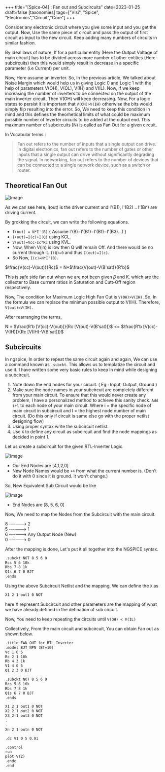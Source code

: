 +++
title="[Spice-04] : Fan out and Subcircuits"
date=2023-01-25
draft=false
[taxonomies]
tags=["Vlsi", "Spice", "Electronics","Circuit","Core"]
+++

Consider any electronic circuit where you give some input and you get the output. Now, Use the same piece of circuit and pass the output of first circuit as input to the new circuit. Keep adding many numbers of circuits in similar fashion.

By ideal laws of nature, If for a particular entity (Here the Output Voltage of main circuit) has to be divided across more number of other entities (Here subcircuits) then this would simply result in decrease in a specific parameter (i.e Current) per unit. 

Now, Here assume an inverter. So, In the previous article, We talked about Noise Margin which would help us in giving Logic 0 and Logic 1 with the help of parameters V(OH), V(OL), V(IH) and V(IL). Now, If we  keep increasing the number of inverters to be connected on the output of the main inverter circuit, Then V(OH) will keep decreasing. Now, For a logic states to persist it is important that `V(OH)>V(IH)` otherwise the bits would simply flip resulting into the error. So, We need to keep this condition in mind and this defines the theorhetical limits of what could be maximum possible number of Inverter circuits to be added at the output end. This maximum number of subcircuits (N) is called as Fan Out for a given circuit. 

In Vocabular terms : 
> Fan out refers to the number of inputs that a single output can drive. In digital electronics, fan out refers to the number of gates or other inputs that a single output can drive without significantly degrading the signal. In networking, fan out refers to the number of devices that can be connected to a single network device, such as a switch or router.
## Theoretical Fan Out


![Image](https://user-images.githubusercontent.com/79367883/214811649-fb8d994a-77af-45e4-a7d3-461d8b6e783e.png)

As we can see here, I(out) is the driver current and I'(B1), I'(B2) .. I'(Bn) are driving current. 

By grokking the circuit, we can write the following equations. 
- `I(out) = N*I'(B)` { Assume I'(B)=I'(B1)=I'(B1)=I'(B3)...) }
- `I(out)=I(c)+I(Q)` using KCL.
- `V(out)=Vcc-Ic*Rc` using KVL.
- Now, When V(in) is low then Q will remain Off. And there would be no current through it. `I(Q)=0` and thus `I(out)=I(c)`.
- So Now, `I(c)=N*I'(B)`. 

$\frac{V(cc)-V(out)}{Rc}$ = N*$\frac{V(out)-V(B'sat)}{R'b}$

This is safe side fan out when we are not been given $\beta$ and K. which are the collecter to Base current ratios in Saturation and Cutt-Off region respectively. 

Now, The condition for Maximum Logic High Fan Out is `V(OH)>V(IH)`. So, In the formula we can replace the minimun possible output to V(IH). Therefore, `V(out)=V(IH)`. 

After rearranging the terms,

N = $\frac{R'b [V(cc)-V(out)]}{Rc [V(out)-V(B'sat)]}$ <= $\frac{R'b [V(cc)-V(IH)]}{Rc [V(IH)-V(B'sat)]}$

## Subcircuits

In ngspice, In order to repeat the same circuit again and again, We can use a command known as `.subckt`. This allows us to templatize the circuit and use it. I have written some very basic rules to keep in mind while designing a subcircuit. 

1. Note down the end nodes for your circuit. ( Eg : Input, Output, Ground )
2. Make sure the node names in your subcircuit are completely different from your main circuit. To ensure that this would never create any problem, I have a personalized method to achieve this sanity check. `Add i+l` to each node of your main circuit. Where i = the specific node of main circuit in subcircuit and l = the highest node number of main circuit. (Do this only if circuit is same else go with the proper netlist designing flow)
3. Using proper syntax write the subcircuit netlist. 
4. Use `X` to define any circuit as subcircuit and find the node mappings as decided in point 1. 

Let us create a subcircuit for the given RTL-Inverter Logic. 

![Image](https://user-images.githubusercontent.com/79367883/214690751-f223fbe0-0483-48fb-8303-aaeff487b575.png)

- Our End Nodes are [4,1,2,0]
- New Node Names would be `+4` from what the current number is. (Don't do it with 0 since it is ground. It won't change.)

So, New Equivalent Sub Circuit would be like

![Image](https://user-images.githubusercontent.com/79367883/214691656-100e3bc6-5ee2-4e6b-8965-d8de57154db1.png)

- End Nodes are [8, 5, 6, 0]

Now, We need to map the Nodes from the Subcircuit with the main circuit. 

8 ------> 2 <br>
5 ------> 1 <br>
6 ------> Any Output Node (New) <br>
0 ------> 0 <br>

After the mapping is done, Let's put it all together into the NGSPICE syntax.

```markdown
.subckt NOT 8 5 6 0
Rcs 5 6 10k
Rbs 7 8 1k
Q1s 6 7 0 BJT
.ends
```

Using the above Subcircuit Netlist and the mapping, We can define the `X` as
```markdown
X1 2 1 out1 0 NOT
```
here X represent Subcircuit and other parameters are the mapping of what we have already defined in the defination of sub circuit. 

Now, You need to keep repeating the circuits until ```V(OH) < V(IL)```

Collectively, From the main circuit and subcircuit, You can obtain Fan out as shown below. 
```markdown
.title FAN OUT for RTL Inverter
.model BJT NPN (Bf=10)
Vc 1 0 5
Rc 2 1 10k
Rb 4 3 1k
V1 4 0 5
Q1 2 3 0 BJT

.subckt NOT 8 5 6 0
Rcs 5 6 10k
Rbs 7 8 1k
Q1s 6 7 0 BJT
.ends

X1 2 1 out1 0 NOT
X2 2 1 out2 0 NOT
X3 2 1 out3 0 NOT
.
.
Xn 2 1 outn 0 NOT

.dc V1 0 5 0.01

.control
run
plot V(2)
.endc
.end
```